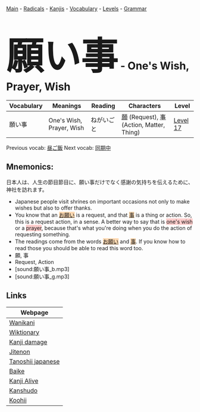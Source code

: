 <style> bigfont {font-size: 100px}</style>
[Main](../README.md) -
[Radicals](../radicals.md) -
[Kanjis](../kanjis.md) -
[Vocabulary](../vocabulary.md) -
[Levels](../levels.md) -
[Grammar](../grammar.md)
# <bigfont> 願い事</bigfont> - One's Wish, Prayer, Wish 

| Vocabulary | Meanings | Reading | Characters | Level |
| --- | --- | --- | --- | --- |
| 願い事 | One's Wish, Prayer, Wish | ねがいごと |  [願](../kanjis/願.md) (Request), [事](../kanjis/事.md) (Action, Matter, Thing) | [Level 17](../levels/wk_level17.md) |

Previous vocab: [昼ご飯](昼ご飯.md) Next vocab: [同期中](同期中.md) 

## Mnemonics:
日本人は、人生の節目節目に、願い事だけでなく感謝の気持ちを伝えるために、神社を訪れます。
* Japanese people visit shrines on important occasions not only to make wishes but also to offer thanks.
* You know that an <span style="background-color:#fed8b1"> [お願い](https://jisho.org/search/お願い)</span> is a request, and that <span style="background-color:#fed8b1"> [事](https://jisho.org/search/事)</span> is a thing or action. So, this is a request action, in a sense. A better way to say that is <span style="background-color:#ffcccb"> one's wish</span> or a <span style="background-color:#ffcccb"> prayer</span>, because that's what you're doing when you do the action of requesting something.
* The readings come from the words <span style="background-color:#fed8b1"> [お願い](https://jisho.org/search/お願い)</span> and <span style="background-color:#fed8b1"> [事](https://jisho.org/search/事)</span>. If you know how to read those you should be able to read this word too.
* 願, 事
* Request, Action
* [sound:願い事_b.mp3]
* [sound:願い事_g.mp3]


## Links 

| Webpage |
| --- |
| [Wanikani          ](https://www.wanikani.com/kanji/願い事) |
| [Wiktionary        ](https://en.wiktionary.org/wiki/願い事) |
| [Kanji damage      ](http://www.kanjidamage.com/kanji/search?utf8=✓&q=願い事) |
| [Jitenon           ](https://jitenon.com/kanji/願い事) |
| [Tanoshii japanese ](https://www.tanoshiijapanese.com/dictionary/kanji.cfm?k=願い事) |
| [Baike             ](https://baike.baidu.com/item/願い事) |
| [Kanji Alive       ](https://app.kanjialive.com/願い事) |
| [Kanshudo          ](https://www.kanshudo.com/searchmn?q=願い事) |
| [Koohii            ](https://kanji.koohii.com/study/kanji/願い事) |
